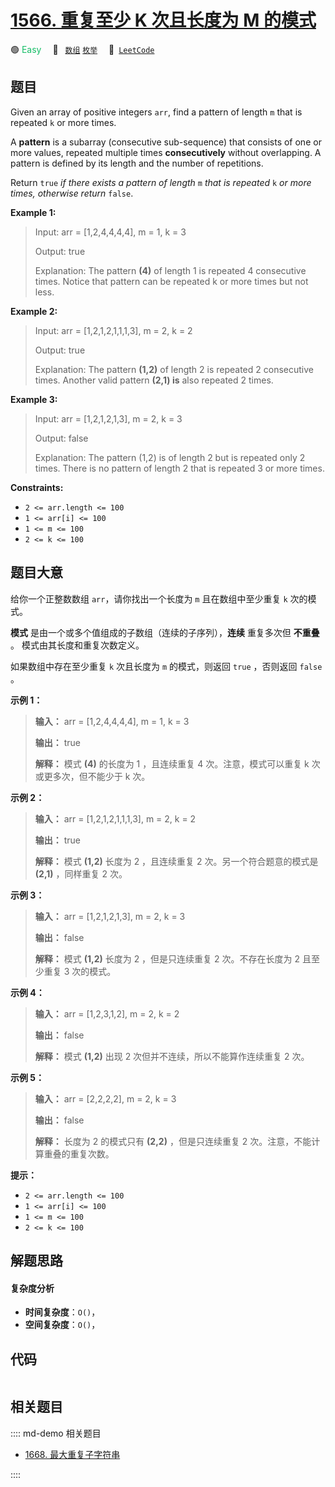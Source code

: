 # [1566. 重复至少 K 次且长度为 M 的模式](https://leetcode.com/problems/detect-pattern-of-length-m-repeated-k-or-more-times)

🟢 <font color=#15bd66>Easy</font>&emsp; 🔖&ensp; [`数组`](/leetcode/outline/tag/array.md) [`枚举`](/leetcode/outline/tag/enumeration.md)&emsp; 🔗&ensp;[`LeetCode`](https://leetcode.com/problems/detect-pattern-of-length-m-repeated-k-or-more-times)


## 题目

Given an array of positive integers `arr`, find a pattern of length `m` that
is repeated `k` or more times.

A **pattern** is a subarray (consecutive sub-sequence) that consists of one or
more values, repeated multiple times **consecutively** without overlapping. A
pattern is defined by its length and the number of repetitions.

Return `true` _if there exists a pattern of length_ `m` _that is repeated_ `k`
_or more times, otherwise return_ `false`.



**Example 1:**

> Input: arr = [1,2,4,4,4,4], m = 1, k = 3
> 
> Output: true
> 
> Explanation: The pattern **(4)** of length 1 is repeated 4 consecutive times. Notice that pattern can be repeated k or more times but not less.

**Example 2:**

> Input: arr = [1,2,1,2,1,1,1,3], m = 2, k = 2
> 
> Output: true
> 
> Explanation: The pattern **(1,2)** of length 2 is repeated 2 consecutive times. Another valid pattern **(2,1) is** also repeated 2 times.

**Example 3:**

> Input: arr = [1,2,1,2,1,3], m = 2, k = 3
> 
> Output: false
> 
> Explanation: The pattern (1,2) is of length 2 but is repeated only 2 times. There is no pattern of length 2 that is repeated 3 or more times.

**Constraints:**

  * `2 <= arr.length <= 100`
  * `1 <= arr[i] <= 100`
  * `1 <= m <= 100`
  * `2 <= k <= 100`


## 题目大意

给你一个正整数数组 `arr`，请你找出一个长度为 `m` 且在数组中至少重复 `k` 次的模式。

**模式** 是由一个或多个值组成的子数组（连续的子序列），**连续** 重复多次但 **不重叠** 。 模式由其长度和重复次数定义。

如果数组中存在至少重复 `k` 次且长度为 `m` 的模式，则返回 `true` ，否则返回  `false` 。



**示例 1：**

> 
> 
> 
> 
> 
> **输入：** arr = [1,2,4,4,4,4], m = 1, k = 3
> 
> **输出：** true
> 
> **解释：** 模式 **(4)** 的长度为 1 ，且连续重复 4 次。注意，模式可以重复 k 次或更多次，但不能少于 k 次。
> 
> 

**示例 2：**

> 
> 
> 
> 
> 
> **输入：** arr = [1,2,1,2,1,1,1,3], m = 2, k = 2
> 
> **输出：** true
> 
> **解释：** 模式 **(1,2)** 长度为 2 ，且连续重复 2 次。另一个符合题意的模式是 **(2,1)** ，同样重复 2 次。
> 
> 

**示例 3：**

> 
> 
> 
> 
> 
> **输入：** arr = [1,2,1,2,1,3], m = 2, k = 3
> 
> **输出：** false
> 
> **解释：** 模式 **(1,2)** 长度为 2 ，但是只连续重复 2 次。不存在长度为 2 且至少重复 3 次的模式。
> 
> 

**示例 4：**

> 
> 
> 
> 
> 
> **输入：** arr = [1,2,3,1,2], m = 2, k = 2
> 
> **输出：** false
> 
> **解释：** 模式 **(1,2)** 出现 2 次但并不连续，所以不能算作连续重复 2 次。
> 
> 

**示例 5：**

> 
> 
> 
> 
> 
> **输入：** arr = [2,2,2,2], m = 2, k = 3
> 
> **输出：** false
> 
> **解释：** 长度为 2 的模式只有 **(2,2)** ，但是只连续重复 2 次。注意，不能计算重叠的重复次数。
> 
> 



**提示：**

  * `2 <= arr.length <= 100`
  * `1 <= arr[i] <= 100`
  * `1 <= m <= 100`
  * `2 <= k <= 100`


## 解题思路

#### 复杂度分析

- **时间复杂度**：`O()`，
- **空间复杂度**：`O()`，

## 代码

```javascript

```

## 相关题目

:::: md-demo 相关题目
- [1668. 最大重复子字符串](https://leetcode.com/problems/maximum-repeating-substring)

::::
